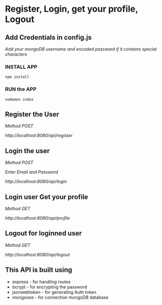 # Register, Login, get your profile, Logout

## Add Credentials in config.js ##

_Add your mongoDB username and encoded password if it contains special characters_

### INSTALL APP

```
npm install
```

### RUN the APP

```
nodemon index
```

## Register the User

_Method POST_

_http://localhost:8080/api/register_

## Login the user

_Method POST_

_Enter Email and Password_

_http://localhost:8080/api/login_

## Login user Get your profile

_Method GET_

_http://localhost:8080/api/profile_

## Logout for loginned user

_Method GET_

_http://localhost:8080/api/logout_

## This API is built using

- express - for handling routes
- bcrypt - for encrypting the password
- jsonwebtoken - for generating Auth token
- mongoose - for connection mongoDB database
